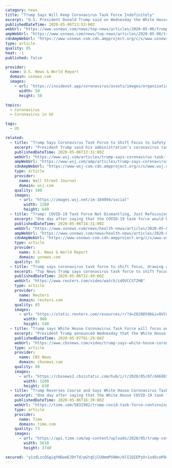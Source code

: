 ```yaml
---
category: news
title: "Trump Says Will Keep Coronavirus Task Force Indefinitely"
excerpt: "U.S. President Donald Trump said on Wednesday the White House coronavirus task force would continue its work on the pandemic, focusing on vaccines and therapeutics, a day after he said it would wind down its operations."
publishedDateTime: 2020-05-06T13:53:00Z
webUrl: "https://www.usnews.com/news/top-news/articles/2020-05-06/trump-says-will-keep-coronavirus-task-force-indefinitely"
ampWebUrl: "https://www.usnews.com/news/top-news/articles/2020-05-06/trump-says-will-keep-coronavirus-task-force-indefinitely?context=amp"
cdnAmpWebUrl: "https://www-usnews-com.cdn.ampproject.org/c/s/www.usnews.com/news/top-news/articles/2020-05-06/trump-says-will-keep-coronavirus-task-force-indefinitely?context=amp"
type: article
quality: 85
heat: -1
published: false

provider:
  name: U.S. News & World Report
  domain: usnews.com
  images:
    - url: "https://insideout.app/coronavirus/assets/images/organizations/usnews.com-50x50.jpg"
      width: 50
      height: 50

topics:
  - Coronavirus
  - Coronavirus in US

tags:
  - US

related:
  - title: "Trump Says Coronavirus Task Force to Shift Focus to Safety and Reopening Economy"
    excerpt: "President Trump said his administration’s coronavirus task force would continue indefinitely, with a new focus on safety and reopening the U.S. economy."
    publishedDateTime: 2020-05-06T13:31:00Z
    webUrl: "https://www.wsj.com/articles/trump-says-coronavirus-task-force-to-shift-focus-to-safety-and-reopening-economy-11588771597"
    ampWebUrl: "https://www.wsj.com/amp/articles/trump-says-coronavirus-task-force-to-shift-focus-to-safety-and-reopening-economy-11588771597"
    cdnAmpWebUrl: "https://www-wsj-com.cdn.ampproject.org/c/s/www.wsj.com/amp/articles/trump-says-coronavirus-task-force-to-shift-focus-to-safety-and-reopening-economy-11588771597"
    type: article
    provider:
      name: Wall Street Journal
      domain: wsj.com
    quality: 100
    images:
      - url: "https://images.wsj.net/im-184094/social"
        width: 1280
        height: 640
  - title: "Trump: COVID-19 Task Force Not Dismantling, Just Refocusing"
    excerpt: "One day after saying that the COVID-19 task force would be winding down, President Donald Trump says it would continue on indefinitely, but focus on rebooting the economy."
    publishedDateTime: 2020-05-06T14:31:00Z
    webUrl: "https://www.usnews.com/news/health-news/articles/2020-05-06/trump-covid-19-task-force-not-dismantling-just-refocusing"
    ampWebUrl: "https://www.usnews.com/news/health-news/articles/2020-05-06/trump-covid-19-task-force-not-dismantling-just-refocusing?context=amp"
    cdnAmpWebUrl: "https://www-usnews-com.cdn.ampproject.org/c/s/www.usnews.com/news/health-news/articles/2020-05-06/trump-covid-19-task-force-not-dismantling-just-refocusing?context=amp"
    type: article
    provider:
      name: U.S. News & World Report
      domain: usnews.com
    quality: 85
  - title: "Trump says coronavirus task force to shift focus, drawing criticism"
    excerpt: "Top News Trump says coronavirus task force to shift focus, drawing criticism. Posted . U.S. President Donald Trump said on Wednesday his White House coronavirus task force would r"
    publishedDateTime: 2020-05-06T22:49:00Z
    webUrl: "https://www.reuters.com/video/watch/idOVCCSTZHB"
    type: article
    provider:
      name: Reuters
      domain: reuters.com
    quality: 85
    images:
      - url: "https://static.reuters.com/resources/r/?d=20200506&i=OVCCSTZHB&r=OVCCSTZHB&t=2"
        width: 960
        height: 540
  - title: "Trump says White House Coronavirus Task Force will focus on safety and reopening"
    excerpt: "President Trump announced Wednesday that the White House Coronavirus Task Force would continue \"indefinitely\" following reports that it was set to begin winding down. CBS News' Natalie Brand and Politico White House reporter Meridith McGraw join CBSN's Elaine Quijano to discuss."
    publishedDateTime: 2020-05-07T01:29:00Z
    webUrl: "https://www.cbsnews.com/video/trump-says-white-house-coronavirus-task-force-will-focus-on-safety-and-reopening/"
    type: article
    provider:
      name: CBS News
      domain: cbsnews.com
    quality: 80
    images:
      - url: "https://cbsnews2.cbsistatic.com/hub/i/r/2020/05/07/d469b5a9-55b0-4236-9ef8-6c5159a8ee8e/thumbnail/1200x630/cd9137ebfedb032cca068e070f7bf97c/cbsn-fusion-trump-says-white-house-coronavirus-task-force-will-focus-on-safety-and-reopening-thumbnail-480539-640x360.jpg"
        width: 1200
        height: 630
  - title: "Trump Reverses Course and Says White House Coronavirus Task Force Will Continue 'Indefinitely'"
    excerpt: "One day after saying that the White House COVID-19 task force would be winding down, President Donald Trump said Wednesday it would continue indefinitely but focus more on rebooting the economy. Trump’s reversal comes as deaths and infection rates outside of New York,"
    publishedDateTime: 2020-05-06T16:39:00Z
    webUrl: "https://time.com/5832902/trump-covid-task-force-continuing/"
    type: article
    provider:
      name: Time
      domain: time.com
    quality: 73
    images:
      - url: "https://api.time.com/wp-content/uploads/2020/05/trump-covid-task-force.jpg"
        width: 5610
        height: 3740

secured: "y1zdLzcQSgigYHDweEJDtTd/pGtqSjCUOmmPVAWn/blI1QIEPzU+1udGcoR94DIfgHCpbOXpMbiDgwFeSgnEEgXstj5seUbRy0U0Y2FdKXdW346+xcHkqLz0UPrv0iGHMKN5+nnN+MUdZE67Ef9m5zKkJN9KZAdwOcM5mHhmPeFF0rdDuxA/uTy2KrDEW6b+0TgrQrgS/WaJ3rdk4fRu7St4oZglDDU4NqsMQwPXtkC8e/AWCxivBJL1SQG9T0VlYxgIs+H0ThKQjzoRfocoINUm5jEz/EzkHEIhH/cEqBHWvpfEnYZ1ZXyIYVjgt2qnuWXg5tCrgca/QDTOSOJGbAM+9cvTT04H2ylFf+CUEOixVqVKZP3JH/lFRCJra1bC1YbHxvidwOUwfx/GBBuz0pBCt/6hDhqZDSkBnVIh3+c5P/dgmwVzmloabXbzfYVxDRgnKDfSfuYEk7s9HDz+nt/OHFgw9ivTYic+Hja+ttE=;MTDIx7zq0mKgt2vUgOJbxw=="
---
```


